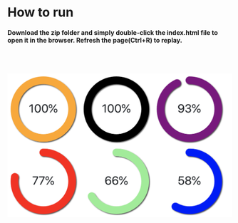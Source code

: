 # How to run

#### Download the zip folder and simply double-click the index.html file to open it in the browser. Refresh the page(Ctrl+R) to replay.

<br />
<br />

![](images/output.png)

